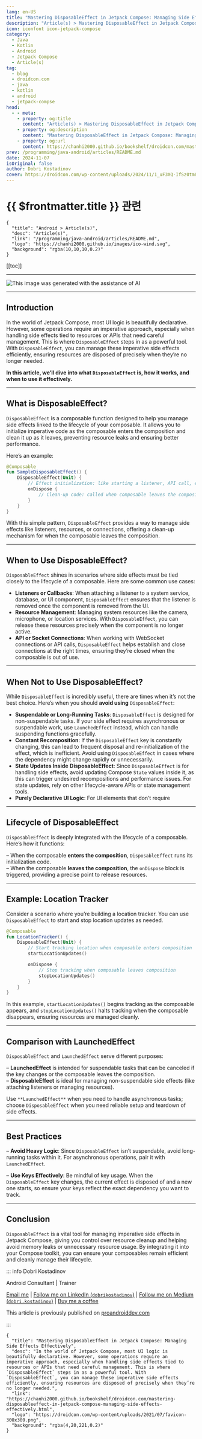 ```yaml
---
lang: en-US
title: "Mastering DisposableEffect in Jetpack Compose: Managing Side Effects Effectively"
description: "Article(s) > Mastering DisposableEffect in Jetpack Compose: Managing Side Effects Effectively"
icon: iconfont icon-jetpack-compose
category:
  - Java
  - Kotlin
  - Android
  - Jetpack Compose
  - Article(s)
tag:
  - blog
  - droidcon.com
  - java
  - kotlin
  - android
  - jetpack-compse
head:
  - - meta:
    - property: og:title
      content: "Article(s) > Mastering DisposableEffect in Jetpack Compose: Managing Side Effects Effectively"
    - property: og:description
      content: "Mastering DisposableEffect in Jetpack Compose: Managing Side Effects Effectively"
    - property: og:url
      content: https://chanhi2000.github.io/bookshelf/droidcon.com/mastering-disposableeffect-in-jetpack-compose-managing-side-effects-effectively.html
prev: /programming/java-android/articles/README.md
date: 2024-11-07
isOriginal: false
author: Dobri Kostadinov
cover: https://droidcon.com/wp-content/uploads/2024/11/1_uF3XQ-IfSz0tm8MZi6z7Fg-600x600.webp
---
```


# {{ $frontmatter.title }} 관련

```component VPCard
{
  "title": "Android > Article(s)",
  "desc": "Article(s)",
  "link": "/programming/java-android/articles/README.md",
  "logo": "https://chanhi2000.github.io/images/ico-wind.svg",
  "background": "rgba(10,10,10,0.2)"
}
```

[[toc]]

---

<SiteInfo
  name="Mastering DisposableEffect in Jetpack Compose: Managing Side Effects Effectively"
  desc="In the world of Jetpack Compose, most UI logic is beautifully declarative. However, some operations require an imperative approach, especially when handling side effects tied to resources or APIs that need careful management. This is where `DisposableEffect` steps in as a powerful tool. With `DisposableEffect`, you can manage these imperative side effects efficiently, ensuring resources are disposed of precisely when they’re no longer needed."
  url="https://droidcon.com/mastering-disposableeffect-in-jetpack-compose-managing-side-effects-effectively"
  logo="https://droidcon.com/wp-content/uploads/2021/07/favicon-300x300.png"
  preview="https://droidcon.com/wp-content/uploads/2024/11/1_uF3XQ-IfSz0tm8MZi6z7Fg-600x600.webp"/>

![This image was generated with the assistance of AI](https://droidcon.com/wp-content/uploads/2024/11/1_uF3XQ-IfSz0tm8MZi6z7Fg-600x600.webp)

---

## Introduction

In the world of Jetpack Compose, most UI logic is beautifully declarative. However, some operations require an imperative approach, especially when handling side effects tied to resources or APIs that need careful management. This is where `DisposableEffect` steps in as a powerful tool. With `DisposableEffect`, you can manage these imperative side effects efficiently, ensuring resources are disposed of precisely when they’re no longer needed.

**In this article, we’ll dive into what `DisposableEffect` is, how it works, and when to use it effectively.**

---

## What is DisposableEffect?

`DisposableEffect` is a composable function designed to help you manage side effects linked to the lifecycle of your composable. It allows you to initialize imperative code as the composable enters the composition and clean it up as it leaves, preventing resource leaks and ensuring better performance.

Here’s an example:

```kotlin
@Composable
fun SampleDisposableEffect() {
    DisposableEffect(Unit) {
        // Effect initialization: like starting a listener, API call, etc.
        onDispose {
            // Clean-up code: called when composable leaves the composition
        }
    }
}
```

With this simple pattern, `DisposableEffect` provides a way to manage side effects like listeners, resources, or connections, offering a clean-up mechanism for when the composable leaves the composition.

---

## When to Use DisposableEffect?

`DisposableEffect` shines in scenarios where side effects must be tied closely to the lifecycle of a composable. Here are some common use cases:

- **Listeners or Callbacks**: When attaching a listener to a system service, database, or UI component, `DisposableEffect` ensures that the listener is removed once the component is removed from the UI.
- **Resource Management**: Managing system resources like the camera, microphone, or location services. With `DisposableEffect`, you can release these resources precisely when the component is no longer active.
- **API or Socket Connections**: When working with WebSocket connections or API calls, `DisposableEffect` helps establish and close connections at the right times, ensuring they’re closed when the composable is out of use.

---

## When Not to Use DisposableEffect?

While `DisposableEffect` is incredibly useful, there are times when it’s not the best choice. Here’s when you should **avoid using** `DisposableEffect`:

- **Suspendable or Long-Running Tasks**: `DisposableEffect` is designed for non-suspendable tasks. If your side effect requires asynchronous or suspendable work, use `LaunchedEffect` instead, which can handle suspending functions gracefully.
- **Constant Recomposition**: If the `DisposableEffect` key is constantly changing, this can lead to frequent disposal and re-initialization of the effect, which is inefficient. Avoid using `DisposableEffect` in cases where the dependency might change rapidly or unnecessarily.
- **State Updates Inside** **DisposableEffect**: Since `DisposableEffect` is for handling side effects, avoid updating Compose `State` values inside it, as this can trigger undesired recompositions and performance issues. For state updates, rely on other lifecycle-aware APIs or state management tools.
- **Purely Declarative UI Logic**: For UI elements that don’t require

---

## Lifecycle of DisposableEffect

`DisposableEffect` is deeply integrated with the lifecycle of a composable. Here’s how it functions:

– When the composable **enters the composition**, `DisposableEffect` runs its initialization code.  
– When the composable **leaves the composition**, the `onDispose` block is triggered, providing a precise point to release resources.

---

## Example: Location Tracker

Consider a scenario where you’re building a location tracker. You can use `DisposableEffect` to start and stop location updates as needed.

```kotlin
@Composable
fun LocationTracker() {
    DisposableEffect(Unit) {
        // Start tracking location when composable enters composition
        startLocationUpdates()

        onDispose {
            // Stop tracking when composable leaves composition
            stopLocationUpdates()
        }
    }
}
```

In this example, `startLocationUpdates()` begins tracking as the composable appears, and `stopLocationUpdates()` halts tracking when the composable disappears, ensuring resources are managed cleanly.

---

## Comparison with LaunchedEffect

`DisposableEffect` and `LaunchedEffect` serve different purposes:

– **LaunchedEffect** is intended for suspendable tasks that can be canceled if the key changes or the composable leaves the composition.  
– **DisposableEffect** is ideal for managing non-suspendable side effects (like attaching listeners or managing resources).

Use `**LaunchedEffect**` when you need to handle asynchronous tasks; choose `DisposableEffect` when you need reliable setup and teardown of side effects.

---

## Best Practices

– **Avoid Heavy Logic**: Since `DisposableEffect` isn’t suspendable, avoid long-running tasks within it. For asynchronous operations, pair it with `LaunchedEffect`.

– **Use Keys Effectively**: Be mindful of key usage. When the `DisposableEffect` key changes, the current effect is disposed of and a new one starts, so ensure your keys reflect the exact dependency you want to track.

---

## Conclusion

`DisposableEffect` is a vital tool for managing imperative side effects in Jetpack Compose, giving you control over resource cleanup and helping avoid memory leaks or unnecessary resource usage. By integrating it into your Compose toolkit, you can ensure your composables remain efficient and cleanly manage their lifecycle.

::: info Dobri Kostadinov

Android Consultant | Trainer  

[<FontIcon icon="fas fa-envelope"/>Email me](mailto:dobri.kostadinov@gmail.com) | [Follow me on LinkedIn (<FontIcon icon="fa-brands fa-linkedin"/>`dobrikostadinov`)](https://linkedin.com/in/dobrikostadinov/) | [Follow me on Medium (<FontIcon icon="fa-brands fa-medium"/>`dobri.kostadinov`)](https://medium.com/@dobri.kostadinov) | [Buy me a coffee](https://buymeacoffee.com/dobri.kostadinov)

This article is previously published on [<FontIcon icon="fa-brands fa-medium"/>proandroiddev.com](https://proandroiddev.com/mastering-disposableeffect-in-jetpack-compose-managing-side-effects-effectively-8a399ced0f38)

<SiteInfo
  name="Mastering DisposableEffect in Jetpack Compose: Managing Side Effects Effectively"
  desc="A Guide to Using (and Avoiding) DisposableEffect for Efficient Resource Management in Jetpack Compose"
  url="https://proandroiddev.com/mastering-disposableeffect-in-jetpack-compose-managing-side-effects-effectively-8a399ced0f38/"
  logo="https://miro.medium.com/v2/resize:fill:256:256/1*A8VytPZQhvUf_MG6hm_Dlw.png"
  preview="https://miro.medium.com/v2/resize:fit:1024/1*uF3XQ-IfSz0tm8MZi6z7Fg.png"/>

:::

<!-- TODO: add ARTICLE CARD -->
```component VPCard
{
  "title": "Mastering DisposableEffect in Jetpack Compose: Managing Side Effects Effectively",
  "desc": "In the world of Jetpack Compose, most UI logic is beautifully declarative. However, some operations require an imperative approach, especially when handling side effects tied to resources or APIs that need careful management. This is where `DisposableEffect` steps in as a powerful tool. With `DisposableEffect`, you can manage these imperative side effects efficiently, ensuring resources are disposed of precisely when they’re no longer needed.",
  "link": "https://chanhi2000.github.io/bookshelf/droidcon.com/mastering-disposableeffect-in-jetpack-compose-managing-side-effects-effectively.html",
  "logo": "https://droidcon.com/wp-content/uploads/2021/07/favicon-300x300.png",
  "background": "rgba(4,20,221,0.2)"
}
```
